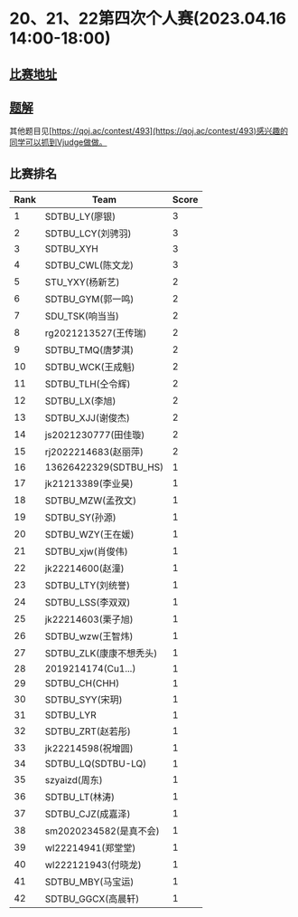 # 20、21、22第四次个人赛(2023.04.16 14:00-18:00)

## [比赛地址](https://vjudge.net/contest/552923)

## [题解](https://zhuanlan.zhihu.com/p/356266764)
其他题目见[https://qoj.ac/contest/493](https://qoj.ac/contest/493)感兴趣的同学可以抓到Vjudge做做。

## 比赛排名
| Rank | Team                    | Score |
| ---- | ----------------------- | ----- |
| 1    | SDTBU_LY(廖银)          | 3     |
| 2    | SDTBU_LCY(刘骋羽)       | 3     |
| 3    | SDTBU_XYH               | 3     |
| 4    | SDTBU_CWL(陈文龙)       | 3     |
| 5    | STU_YXY(杨新艺)         | 2     |
| 6    | SDTBU_GYM(郭一鸣)       | 2     |
| 7    | SDU_TSK(响当当)         | 2     |
| 8    | rg2021213527(王传瑞)    | 2     |
| 9    | SDTBU_TMQ(唐梦淇)       | 2     |
| 10   | SDTBU_WCK(王成魁)       | 2     |
| 11   | SDTBU_TLH(仝令辉)       | 2     |
| 12   | SDTBU_LX(李旭)          | 2     |
| 13   | SDTBU_XJJ(谢俊杰)       | 2     |
| 14   | js2021230777(田佳璇)    | 2     |
| 15   | rj2022214683(赵丽萍)    | 2     |
| 16   | 13626422329(SDTBU_HS)   | 1     |
| 17   | jk21213389(李业昊)      | 1     |
| 18   | SDTBU_MZW(孟孜文)       | 1     |
| 19   | SDTBU_SY(孙源)          | 1     |
| 20   | SDTBU_WZY(王在媛)       | 1     |
| 21   | SDTBU_xjw(肖俊伟)       | 1     |
| 22   | jk22214600(赵潼)        | 1     |
| 23   | SDTBU_LTY(刘统誉)       | 1     |
| 24   | SDTBU_LSS(李双双)       | 1     |
| 25   | jk22214603(栗子旭)      | 1     |
| 26   | SDTBU_wzw(王智炜)       | 1     |
| 27   | SDTBU_ZLK(康康不想秃头) | 1     |
| 28   | 2019214174(Cu1...)      | 1     |
| 29   | SDTBU_CH(CHH)           | 1     |
| 30   | SDTBU_SYY(宋玥)         | 1     |
| 31   | SDTBU_LYR               | 1     |
| 32   | SDTBU_ZRT(赵若彤)       | 1     |
| 33   | jk22214598(祝增圆)      | 1     |
| 34   | SDTBU_LQ(SDTBU-LQ)      | 1     |
| 35   | szyaizd(周东)           | 1     |
| 36   | SDTBU_LT(林涛)          | 1     |
| 37   | SDTBU_CJZ(成嘉泽)       | 1     |
| 38   | sm2020234582(是真不会)  | 1     |
| 39   | wl22214941(郑堂堂)      | 1     |
| 40   | wl222121943(付晓龙)     | 1     |
| 41   | SDTBU_MBY(马宝运)       | 1     |
| 42   | SDTBU_GGCX(高晨轩)      | 1     |


